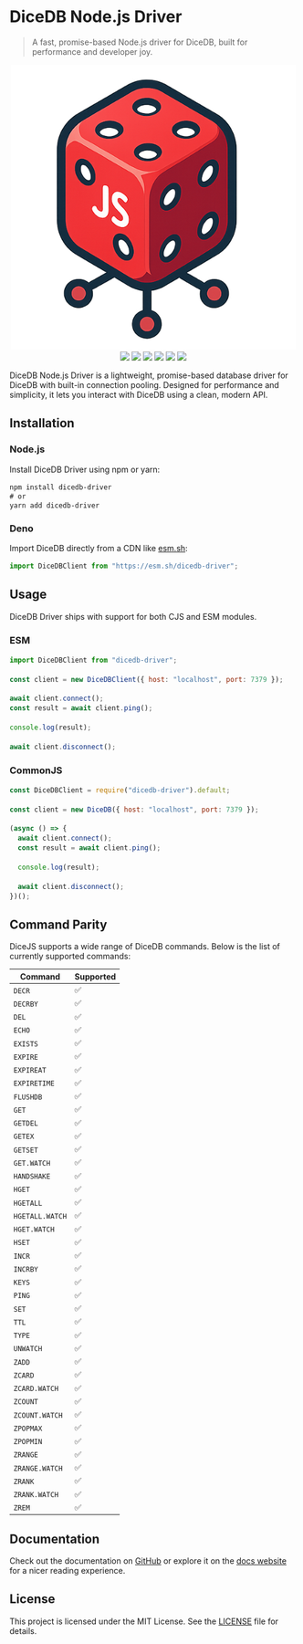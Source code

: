 # DiceDB Node.js Driver

> A fast, promise-based Node.js driver for DiceDB, built for performance and developer joy.

<p align="center">
    <img src="docs/dicedb.png" width="500" />
    <br />
    <img src="https://github.com/Aditya-ds-1806/dicedb-js/actions/workflows/build.yml/badge.svg"/>
    <img src="https://github.com/Aditya-ds-1806/dicedb-js/actions/workflows/test.yml/badge.svg"/>
    <img src="https://img.shields.io/npm/v/dicedb-driver" />
    <img src="https://img.shields.io/node/v/dicedb-driver" />
    <img src="https://img.shields.io/npm/types/dicedb-driver" />
    <img src="https://img.shields.io/bundlephobia/minzip/dicedb-driver" />
</p>

DiceDB Node.js Driver is a lightweight, promise-based database driver for DiceDB with built-in connection pooling. Designed for performance and simplicity, it lets you interact with DiceDB using a clean, modern API.

## Installation

### Node.js

Install DiceDB Driver using npm or yarn:

```shell
npm install dicedb-driver
# or
yarn add dicedb-driver
```

### Deno

Import DiceDB directly from a CDN like [esm.sh](https://esm.sh):

```javascript
import DiceDBClient from "https://esm.sh/dicedb-driver";
```

## Usage

DiceDB Driver ships with support for both CJS and ESM modules.

### ESM

```javascript
import DiceDBClient from "dicedb-driver";

const client = new DiceDBClient({ host: "localhost", port: 7379 });

await client.connect();
const result = await client.ping();

console.log(result);

await client.disconnect();
```

### CommonJS

```javascript
const DiceDBClient = require("dicedb-driver").default;

const client = new DiceDB({ host: "localhost", port: 7379 });

(async () => {
  await client.connect();
  const result = await client.ping();

  console.log(result);

  await client.disconnect();
})();
```

## Command Parity

DiceJS supports a wide range of DiceDB commands. Below is the list of currently supported commands:

| **Command**      | **Supported** |
| ---------------- | ------------- |
| `DECR`           | ✅            |
| `DECRBY`         | ✅            |
| `DEL`            | ✅            |
| `ECHO`           | ✅            |
| `EXISTS`         | ✅            |
| `EXPIRE`         | ✅            |
| `EXPIREAT`       | ✅            |
| `EXPIRETIME`     | ✅            |
| `FLUSHDB`        | ✅            |
| `GET`            | ✅            |
| `GETDEL`         | ✅            |
| `GETEX`          | ✅            |
| `GETSET`         | ✅            |
| `GET.WATCH`      | ✅            |
| `HANDSHAKE`      | ✅            |
| `HGET`           | ✅            |
| `HGETALL`        | ✅            |
| `HGETALL.WATCH`  | ✅            |
| `HGET.WATCH`     | ✅            |
| `HSET`           | ✅            |
| `INCR`           | ✅            |
| `INCRBY`         | ✅            |
| `KEYS`           | ✅            |
| `PING`           | ✅            |
| `SET`            | ✅            |
| `TTL`            | ✅            |
| `TYPE`           | ✅            |
| `UNWATCH`        | ✅            |
| `ZADD`           | ✅            |
| `ZCARD`          | ✅            |
| `ZCARD.WATCH`    | ✅            |
| `ZCOUNT`         | ✅            |
| `ZCOUNT.WATCH`   | ✅            |
| `ZPOPMAX`        | ✅            |
| `ZPOPMIN`        | ✅            |
| `ZRANGE`         | ✅            |
| `ZRANGE.WATCH`   | ✅            |
| `ZRANK`          | ✅            |
| `ZRANK.WATCH`    | ✅            |
| `ZREM`           | ✅            |

## Documentation

Check out the documentation on [GitHub](https://github.com/Aditya-ds-1806/dicedb-driver/blob/main/docs/README.md) or explore it on the [docs website](https://aditya-ds-1806.github.io/dicedb-driver) for a nicer reading experience.

## License

This project is licensed under the MIT License. See the [LICENSE](./LICENSE) file for details.
